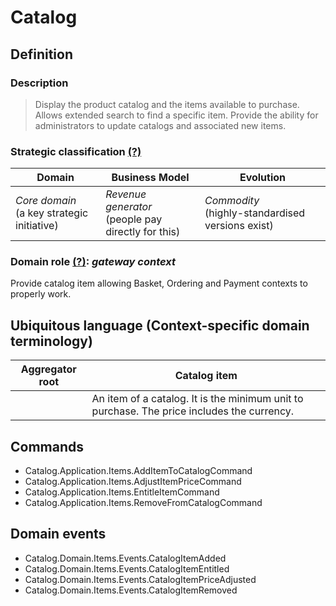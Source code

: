 # Catalog

## Definition

### Description
> Display the product catalog and the items available to purchase. Allows extended search to find a specific item. Provide the ability for administrators to update catalogs and associated new items.

### Strategic classification [(?)](https://github.com/ddd-crew/bounded-context-canvas#strategic-classification)
| Domain | Business Model | Evolution |
| ------------ | ------------ | ------------ |
| *Core domain*<br/>(a key strategic initiative) | *Revenue generator*<br/>(people pay directly for this) | *Commodity*<br/>(highly-standardised versions exist) |

### Domain role [(?)](https://github.com/ddd-crew/bounded-context-canvas/blob/master/resources/model-traits-worksheet.md): *gateway context*
Provide catalog item allowing Basket, Ordering and Payment contexts to properly work.


## Ubiquitous language (Context-specific domain terminology)
| Aggregator root<t> | Catalog item |
| ----- | ----- |
|  | An item of a catalog. It is the minimum unit to purchase. The price includes the currency. |


## Commands
- Catalog.Application.Items.AddItemToCatalogCommand
- Catalog.Application.Items.AdjustItemPriceCommand
- Catalog.Application.Items.EntitleItemCommand
- Catalog.Application.Items.RemoveFromCatalogCommand


## Domain events
- Catalog.Domain.Items.Events.CatalogItemAdded
- Catalog.Domain.Items.Events.CatalogItemEntitled
- Catalog.Domain.Items.Events.CatalogItemPriceAdjusted
- Catalog.Domain.Items.Events.CatalogItemRemoved

